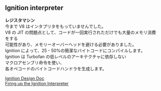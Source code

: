 ## Ignition interpreter

**レジスタマシン**  
今まで V8 はインタプリタをもっていませんでした。  
V8 の JIT の問題点として、コードが一回実行されただけでも大量のメモリ消費をする  
可能性があり、メモリーオーバーヘッドを避ける必要がありました。  
Ignition によって、25 - 50%の簡潔なバイトコードにコンパイルします。  
Ignition は Turbofan の低レベルのアーキテクチャに依存しない  
マクロアセンブリ命令を使い、  
各オペコードのバイトコードハンドラを生成します。

[Ignition Design Doc](https://docs.google.com/document/d/11T2CRex9hXxoJwbYqVQ32yIPMh0uouUZLdyrtmMoL44/edit)  
[Firing up the Ignition Interpreter](https://v8project.blogspot.jp/2016/08/firing-up-ignition-interpreter.html)

